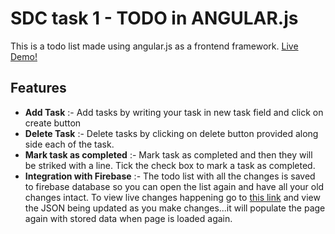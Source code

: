 # SDC task 1 - TODO in ANGULAR.js

This is a todo list made using angular.js as a frontend framework.
<a href="https://silent-lad.github.io/SDC/">Live Demo!</a>

## Features

- **Add Task** :- Add tasks by writing your task in new task field and click on create button
- **Delete Task** :- Delete tasks by clicking on delete button provided along side each of the task.
- **Mark task as completed** :- Mark task as completed and then they will be striked with a line. Tick the check box to mark a task as completed.
- **Integration with Firebase** :- The todo list with all the changes is saved to firebase database so you can open the list again and have all your old changes intact. To view live changes happening go to [this link](https://the-list-3212e.firebaseio.com/data.json) and view the JSON being updated as you make changes...it will populate the page again with stored data when page is loaded again.
